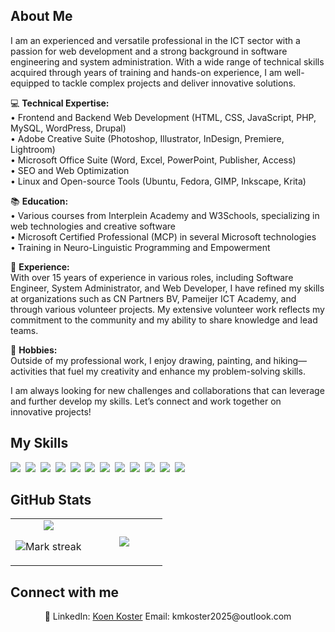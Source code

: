 ## About Me

I am an experienced and versatile professional in the ICT sector with a passion for web development and a strong background in software engineering and system administration. With a wide range of technical skills acquired through years of training and hands-on experience, I am well-equipped to tackle complex projects and deliver innovative solutions.

💻 **Technical Expertise:**  
• Frontend and Backend Web Development (HTML, CSS, JavaScript, PHP, MySQL, WordPress, Drupal)  
• Adobe Creative Suite (Photoshop, Illustrator, InDesign, Premiere, Lightroom)  
• Microsoft Office Suite (Word, Excel, PowerPoint, Publisher, Access)  
• SEO and Web Optimization  
• Linux and Open-source Tools (Ubuntu, Fedora, GIMP, Inkscape, Krita)

📚 **Education:**  
• Various courses from Interplein Academy and W3Schools, specializing in web technologies and creative software  
• Microsoft Certified Professional (MCP) in several Microsoft technologies  
• Training in Neuro-Linguistic Programming and Empowerment

🌟 **Experience:**  
With over 15 years of experience in various roles, including Software Engineer, System Administrator, and Web Developer, I have refined my skills at organizations such as CN Partners BV, Pameijer ICT Academy, and through various volunteer projects. My extensive volunteer work reflects my commitment to the community and my ability to share knowledge and lead teams.

🎨 **Hobbies:**  
Outside of my professional work, I enjoy drawing, painting, and hiking—activities that fuel my creativity and enhance my problem-solving skills.

I am always looking for new challenges and collaborations that can leverage and further develop my skills. Let’s connect and work together on innovative projects!

## My Skills

<img src="https://img.shields.io/badge/JavaScript-F7DF1E?logo=javascript&logoColor=000"> 
<img src="https://img.shields.io/badge/HTML-%23E34F26.svg?logo=html5&logoColor=white"> 
<img src="https://img.shields.io/badge/CSS-1572B6?logo=css3&logoColor=fff"> 
<img src="https://img.shields.io/badge/Kotlin-%237F52FF.svg?logo=kotlin&logoColor=white"> 
<img src="https://img.shields.io/badge/Bootstrap-7952B3?logo=bootstrap&logoColor=fff"> 
<img src="https://img.shields.io/badge/jQuery-0769AD?logo=jquery&logoColor=fff"> 
<img src="https://img.shields.io/badge/Node.js-6DA55F?logo=node.js&logoColor=white"> 
<img src="https://img.shields.io/badge/MariaDB-003545?logo=mariadb&logoColor=white"> 
<img src="https://img.shields.io/badge/MongoDB-%234ea94b.svg?logo=mongodb&logoColor=white"> 
<img src="https://img.shields.io/badge/MySQL-4479A1?logo=mysql&logoColor=fff"> 
<img src="https://img.shields.io/badge/GitHub%20Copilot-000?logo=githubcopilot&logoColor=fff"> 
<img src="https://img.shields.io/badge/ChatGPT-74aa9c?logo=openai&logoColor=white"> 

## GitHub Stats

<table><tbody><tr border="none"><td width="50%" align="center">
<img align="center" src="https://readme-stats-fork-mauve.vercel.app/api/?username=Koen Koster&theme=dark&show_icons=true&count_private=true">

<img alt="Mark streak" src="https://github-readme-streak-stats-five-roan.vercel.app?user=Koen Koster&theme=dark"></td><td width="50%" align="center">
<img align="center" src="https://readme-stats-fork-mauve.vercel.app/api/top-langs/?username=Koen Koster&theme=dark&hide_border=false&no-bg=true&no-frame=true&langs_count=6"></td></tr></tbody></table>

## Connect with me

<p align="center">🔗 LinkedIn: <a href="https://www.linkedin.com/in/koen-koster-professional/" target="_blank">Koen Koster</a> Email: kmkoster2025@outlook.com</p>